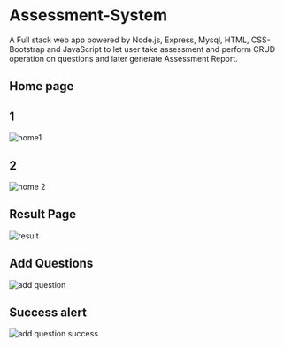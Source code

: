 # Assessment-System
A Full stack web app powered by Node.js, Express, Mysql, HTML, CSS-Bootstrap and JavaScript to let user take assessment and perform CRUD operation on questions and later generate Assessment Report.

## Home page
## 1
![home1](https://user-images.githubusercontent.com/60563307/191303592-a386c2c2-309e-4e97-8e1f-9d33d1188171.png)
<br>
## 2
![home 2](https://user-images.githubusercontent.com/60563307/191303658-dcd45cf1-81ac-4034-82b6-41b35cd4f4cc.png)
</br>
## Result Page
![result](https://user-images.githubusercontent.com/60563307/191304130-12131ca5-86b7-400c-974b-e8873ef79f36.png)

## Add Questions
![add question](https://user-images.githubusercontent.com/60563307/191304222-33f2c95a-d59d-46d2-95fe-d29af88e08d1.png)

## Success alert
![add question success](https://user-images.githubusercontent.com/60563307/191304395-850ddc2d-610b-419b-b30d-ad6ebf4dc67a.png)

